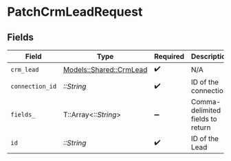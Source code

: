 # PatchCrmLeadRequest


## Fields

| Field                                                     | Type                                                      | Required                                                  | Description                                               |
| --------------------------------------------------------- | --------------------------------------------------------- | --------------------------------------------------------- | --------------------------------------------------------- |
| `crm_lead`                                                | [Models::Shared::CrmLead](../../models/shared/crmlead.md) | :heavy_check_mark:                                        | N/A                                                       |
| `connection_id`                                           | *::String*                                                | :heavy_check_mark:                                        | ID of the connection                                      |
| `fields_`                                                 | T::Array<*::String*>                                      | :heavy_minus_sign:                                        | Comma-delimited fields to return                          |
| `id`                                                      | *::String*                                                | :heavy_check_mark:                                        | ID of the Lead                                            |